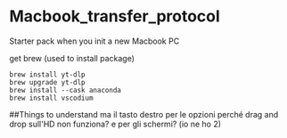 # Macbook_transfer_protocol
Starter pack when you init a new Macbook PC

get brew (used to install package)
```
brew install yt-dlp
brew upgrade yt-dlp
brew install --cask anaconda
brew install vscodium
```


##Things to understand
ma il tasto destro per le opzioni
perché drag and drop sull'HD non funziona?
e per gli schermi? (io ne ho 2)
